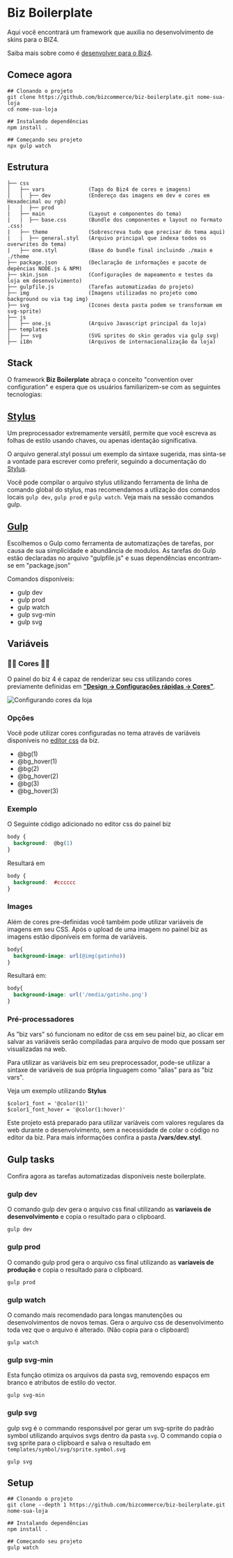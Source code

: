 # Biz Boilerplate
Aqui você encontrará um framework que auxilia no desenvolvimento de skins para o BIZ4.

Saiba mais sobre como é [desenvolver para o Biz4](http://biz4treinamento.dev.bizcommerce.com.br).

## Comece agora
```shell
## Clonando o projeto
git clone https://github.com/bizcommerce/biz-boilerplate.git nome-sua-loja
cd nome-sua-loja

## Instalando dependências
npm install .

## Começando seu projeto
npx gulp watch
```

## Estrutura
```
├── css
│   ├── vars              (Tags do Biz4 de cores e imagens)
│   │  ├── dev            (Endereço das imagens em dev e cores em Hexadecimal ou rgb)
│   │  ├── prod
|   ├── main              (Layout e componentes do tema)
|   |  ├── base.css       (Bundle dos componentes e layout no formato .css)
|   ├── theme             (Sobrescreva tudo que precisar do tema aqui)
|   |  ├── general.styl   (Arquivo principal que indexa todos os overwrites do tema)
|   ├── one.styl          (Base do bundle final incluindo ./main e ./theme
├── package.json          (Declaração de informações e pacote de depências NODE.js & NPM)
├── skin.json             (Configurações de mapeamento e testes da loja em desenvolvimento)
├── gulpfile.js           (Tarefas automatizadas do projeto)
├── img                   (Imagens utilizadas no projeto como background ou via tag img)
├── svg                   (Icones desta pasta podem se transformam em svg-sprite)
├── js
│   ├── one.js            (Arquivo Javascript principal da loja)
├── templates
│   ├── svg               (SVG sprites do skin gerados via gulp svg)
├── i18n                  (Arquivos de internacionalização da loja)
```

## Stack
O framework **Biz Boilerplate** abraça o conceito "convention over configuration" e espera que os usuários familiarizem-se com as seguintes tecnologias:

## [Stylus](https://learnboost.github.io/stylus/)

Um preprocessador extremamente versátil, permite que você escreva as folhas de estilo usando chaves, ou apenas identação significativa.

O arquivo general.styl possui um exemplo da sintaxe sugerida, mas sinta-se a vontade para escrever como preferir, seguindo a documentação do [Stylus](https://learnboost.github.io/stylus/).

Você pode compilar o arquivo stylus utilizando ferramenta de linha de comando global do stylus, mas recomendamos a utlização dos comandos locais ```gulp dev```, ```gulp prod``` e ```gulp watch```. Veja mais na sessão comandos gulp.

## [Gulp](http://gulpjs.com/)
Escolhemos o Gulp como ferramenta de automatizações de tarefas, por causa de sua simplicidade e abundância de modulos.
As tarefas do Gulp estão declaradas no arquivo "gulpfile.js" e suas dependências encontram-se em "package.json"

Comandos disponíveis:

* gulp dev
* gulp prod
* gulp watch
* gulp svg-min
* gulp svg

## Variáveis
### 🔸🔹 Cores 🔹🔸
O painel do biz 4 é capaz de renderizar seu css utilizando cores previamente definidas em **["Design -> Configurações rápidas -> Cores"](https://www.bizcommerce.com.br/recursos/cores/)**.

![Configurando cores da loja](https://www.bizcommerce.com.br/wp-content/uploads/2017/09/CoresLoja3.png)

### Opções
Você pode utilizar cores configuradas no tema através de varíáveis disponíveis no [editor css](https://www.bizcommerce.com.br/recursos/editor-de-css/) da biz.

* @bg(1)
* @bg_hover(1)
* @bg(2)
* @bg_hover(2)
* @bg(3)
* @bg_hover(3)

### Exemplo
O Seguinte código adicionado no editor css do painel biz

```css
body {
  background:  @bg(1)
}
```
Resultará em 

```css
body {
  background:  #cccccc
}
```

### Images
Além de cores pre-definidas você também pode utilizar variáveis de imagens em seu CSS.
Após o upload de uma imagem no painel biz as imagens estão diponíveis em forma de variáveis.
```css
body{
  background-image: url(@img(gatinho))
}
```
Resultará em:
```css
body{
  background-image: url('/media/gatinho.png')
}
```

### Pré-processadores
As "biz vars" só funcionam no editor de css em seu painel biz, ao clicar em salvar as variáveis serão compiladas para arquivo de modo que possam ser visualizadas na web.

Para utilizar as variáveis biz em seu preprocessador, pode-se utilizar a sintaxe de variáveis de sua própria linguagem como "alias" para as "biz vars".

Veja um exemplo utilizando **Stylus**
```stylus
$color1_font = '@color(1)'
$color1_font_hover = '@color(1:hover)'
```

Este projeto está preparado para utilizar varíáveis com valores regulares da web durante o desenvolvimento, sem a necessidade de colar o código no editor da biz.
Para mais informações confira a pasta **/vars/dev.styl**.

## Gulp tasks
Confira agora as tarefas automatizadas disponíveis neste boilerplate.

### gulp dev
O comando gulp dev gera o arquivo css final  utilizando as **varíaveis de desenvolvimento** e copia o resultado para o clipboard.
```shell
gulp dev
```

### gulp prod
O comando gulp prod gera o arquivo css final utilizando as **varíaveis de produção** e copia o resultado para o clipboard.
```shell
gulp prod
```

### gulp watch
O comando mais recomendado para longas manutenções ou desenvolvimentos de novos temas. Gera o arquivo css de desenvolvimento toda vez que o arquivo é alterado. (Não copia para o clipboard)
```shell
gulp watch
```

### gulp svg-min
Esta função otimiza os arquivos da pasta svg, removendo espaços em branco e atributos de estilo do vector.

```shell
gulp svg-min
```

### gulp svg
gulp svg é o commando responsável por gerar um svg-sprite do padrão symbol utilizando arquivos svgs dentro da pasta ```svg```.
O commando copia o svg sprite para o clipboard e salva o resultado em ```templates/symbol/svg/sprite.symbol.svg```

```shell
gulp svg
```

## Setup
```shell
## Clonando o projeto
git clone --depth 1 https://github.com/bizcommerce/biz-boilerplate.git nome-sua-loja

## Instalando dependências
npm install .

## Começando seu projeto
gulp watch
```
